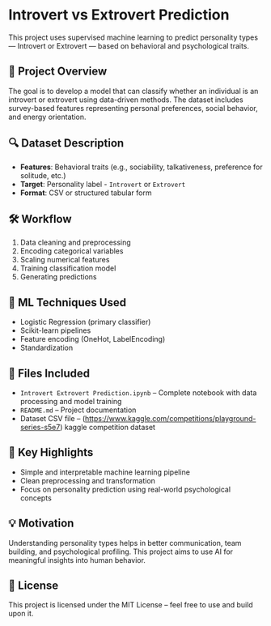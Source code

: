 # Introvert vs Extrovert Prediction

This project uses supervised machine learning to predict personality types — Introvert or Extrovert — based on behavioral and psychological traits.

## 🚀 Project Overview

The goal is to develop a model that can classify whether an individual is an introvert or extrovert using data-driven methods. The dataset includes survey-based features representing personal preferences, social behavior, and energy orientation.

## 🔍 Dataset Description

- **Features**: Behavioral traits (e.g., sociability, talkativeness, preference for solitude, etc.)
- **Target**: Personality label - `Introvert` or `Extrovert`
- **Format**: CSV or structured tabular form

## 🛠️ Workflow

1. Data cleaning and preprocessing
2. Encoding categorical variables
3. Scaling numerical features
4. Training classification model
5. Generating predictions

## 🧠 ML Techniques Used

- Logistic Regression (primary classifier)
- Scikit-learn pipelines
- Feature encoding (OneHot, LabelEncoding)
- Standardization

## 📁 Files Included

- `Introvert Extrovert Prediction.ipynb` – Complete notebook with data processing and model training
- `README.md` – Project documentation
- Dataset CSV file – (https://www.kaggle.com/competitions/playground-series-s5e7) kaggle competition dataset

## 📌 Key Highlights

- Simple and interpretable machine learning pipeline
- Clean preprocessing and transformation
- Focus on personality prediction using real-world psychological concepts

## 💡 Motivation

Understanding personality types helps in better communication, team building, and psychological profiling. This project aims to use AI for meaningful insights into human behavior.

## 📝 License

This project is licensed under the MIT License – feel free to use and build upon it.

